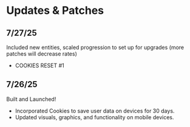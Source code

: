 # Updates & Patches
## 7/27/25
Included new entities, scaled progression to set up for upgrades (more patches will decrease rates)
- COOKIES RESET #1
## 7/26/25
Built and Launched!
- Incorporated Cookies to save user data on devices for 30 days.
- Updated visuals, graphics, and functionality on mobile devices.
